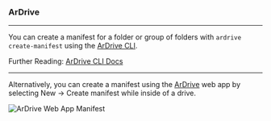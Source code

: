 ### ArDrive

---

You can create a manifest for a folder or group of folders with `ardrive create-manifest` using the [ArDrive CLI](https://github.com/ardriveapp/ardrive-cli).

Further Reading: [ArDrive CLI Docs](https://github.com/ardriveapp/ardrive-cli)

---

Alternatively, you can create a manifest using the [ArDrive](https://ardrive.io) web app by selecting New → Create manifest while inside of a drive.

![ArDrive Web App Manifest](~@source/images/ardrive-manifests.png)